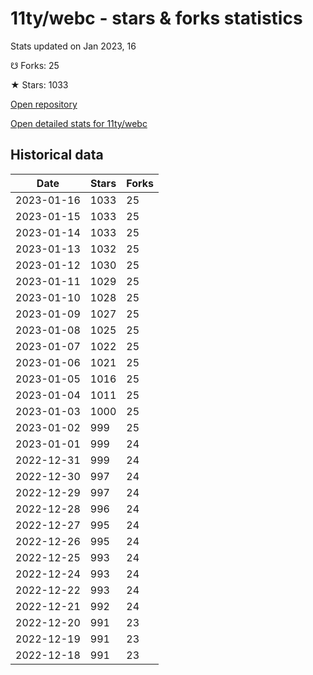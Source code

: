 # 11ty/webc - stars & forks statistics

Stats updated on Jan 2023, 16

☋ Forks: 25

★ Stars: 1033

[Open repository](https://github.com/11ty/webc)

[Open detailed stats for 11ty/webc](https://reviewgithub.com/rep/11ty/webc)

## Historical data
| Date | Stars | Forks |
|------|-------|-------|
| 2023-01-16 | 1033 | 25 | 
| 2023-01-15 | 1033 | 25 | 
| 2023-01-14 | 1033 | 25 | 
| 2023-01-13 | 1032 | 25 | 
| 2023-01-12 | 1030 | 25 | 
| 2023-01-11 | 1029 | 25 | 
| 2023-01-10 | 1028 | 25 | 
| 2023-01-09 | 1027 | 25 | 
| 2023-01-08 | 1025 | 25 | 
| 2023-01-07 | 1022 | 25 | 
| 2023-01-06 | 1021 | 25 | 
| 2023-01-05 | 1016 | 25 | 
| 2023-01-04 | 1011 | 25 | 
| 2023-01-03 | 1000 | 25 | 
| 2023-01-02 | 999 | 25 | 
| 2023-01-01 | 999 | 24 | 
| 2022-12-31 | 999 | 24 | 
| 2022-12-30 | 997 | 24 | 
| 2022-12-29 | 997 | 24 | 
| 2022-12-28 | 996 | 24 | 
| 2022-12-27 | 995 | 24 | 
| 2022-12-26 | 995 | 24 | 
| 2022-12-25 | 993 | 24 | 
| 2022-12-24 | 993 | 24 | 
| 2022-12-22 | 993 | 24 | 
| 2022-12-21 | 992 | 24 | 
| 2022-12-20 | 991 | 23 | 
| 2022-12-19 | 991 | 23 | 
| 2022-12-18 | 991 | 23 | 


